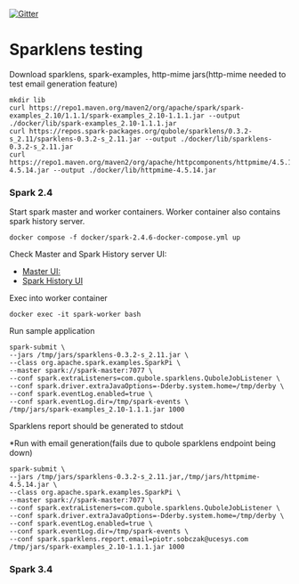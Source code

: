 [![Gitter](https://badges.gitter.im/qubole-sparklens/community.svg)](https://gitter.im/qubole-sparklens/community?utm_source=badge&utm_medium=badge&utm_campaign=pr-badge)

# Sparklens testing #

Download sparklens, spark-examples, http-mime jars(http-mime needed to test email generation feature) 
```
mkdir lib
curl https://repo1.maven.org/maven2/org/apache/spark/spark-examples_2.10/1.1.1/spark-examples_2.10-1.1.1.jar --output ./docker/lib/spark-examples_2.10-1.1.1.jar
curl https://repos.spark-packages.org/qubole/sparklens/0.3.2-s_2.11/sparklens-0.3.2-s_2.11.jar --output ./docker/lib/sparklens-0.3.2-s_2.11.jar
curl https://repo1.maven.org/maven2/org/apache/httpcomponents/httpmime/4.5.14/httpmime-4.5.14.jar --output ./docker/lib/httpmime-4.5.14.jar
```

### Spark 2.4

Start spark master and worker containers. Worker container also contains spark history server.
```
docker compose -f docker/spark-2.4.6-docker-compose.yml up
```
Check Master and Spark History server UI:
- [Master UI:](http://localhost:8080/)   
- [Spark History UI](http://localhost:18080/)


Exec into worker container
```
docker exec -it spark-worker bash
```

Run sample application
```
spark-submit \
--jars /tmp/jars/sparklens-0.3.2-s_2.11.jar \
--class org.apache.spark.examples.SparkPi \
--master spark://spark-master:7077 \
--conf spark.extraListeners=com.qubole.sparklens.QuboleJobListener \
--conf spark.driver.extraJavaOptions=-Dderby.system.home=/tmp/derby \
--conf spark.eventLog.enabled=true \
--conf spark.eventLog.dir=/tmp/spark-events \
/tmp/jars/spark-examples_2.10-1.1.1.jar 1000
```

Sparklens report should be generated to stdout

*Run with email generation(fails due to qubole sparklens endpoint being down)  

```
spark-submit \
--jars /tmp/jars/sparklens-0.3.2-s_2.11.jar,/tmp/jars/httpmime-4.5.14.jar \
--class org.apache.spark.examples.SparkPi \
--master spark://spark-master:7077 \
--conf spark.extraListeners=com.qubole.sparklens.QuboleJobListener \
--conf spark.driver.extraJavaOptions=-Dderby.system.home=/tmp/derby \
--conf spark.eventLog.enabled=true \
--conf spark.eventLog.dir=/tmp/spark-events \
--conf spark.sparklens.report.email=piotr.sobczak@ucesys.com
/tmp/jars/spark-examples_2.10-1.1.1.jar 1000
```

### Spark 3.4


